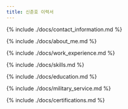 ```yaml
---
title: 신춘호 이력서
---
```


{% include ./docs/contact_information.md %}

{% include ./docs/about_me.md %}

{% include ./docs/work_experience.md %}

{% include ./docs/skills.md %}

{% include ./docs/education.md %}

{% include ./docs/military_service.md %}

{% include ./docs/certifications.md %}
